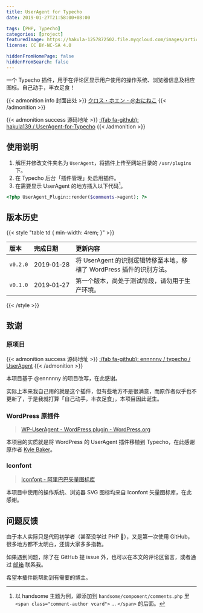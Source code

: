 ```yaml
---
title: UserAgent for Typecho
date: 2019-01-27T21:58:00+08:00

tags: [PHP, Typecho]
categories: [project]
featuredImage: https://hakula-1257872502.file.myqcloud.com/images/article-covers/39186698.webp
license: CC BY-NC-SA 4.0

hiddenFromHomePage: false
hiddenFromSearch: false
---
```


一个 Typecho 插件，用于在评论区显示用户使用的操作系统、浏览器信息及相应图标。自己动手，丰衣足食！

<!--more-->

{{< admonition info 封面出处 >}}
[クロス・ホエン - @おにねこ](https://www.pixiv.net/artworks/39186698)
{{< /admonition >}}

{{< admonition success 源码地址 >}}
[:(fab fa-github):  hakula139 / UserAgent-for-Typecho](https://github.com/hakula139/UserAgent-for-Typecho)
{{< /admonition >}}

## 使用说明

1. 解压并修改文件夹名为 `UserAgent`，将插件上传至网站目录的 `/usr/plugins` 下。
2. 在 Typecho 后台「插件管理」处启用插件。
3. 在需要显示 UserAgent 的地方插入以下代码[^1]。

```php
<?php UserAgent_Plugin::render($comments->agent); ?>
```

## 版本历史

{{< style "table td { min-width: 4rem; }" >}}

| 版本     | 完成日期   | 更新内容                                                             |
| :------- | :--------- | :------------------------------------------------------------------- |
| `v0.2.0` | 2019‑01‑28 | 将 UserAgent 的识别逻辑转移至本地，移植了 WordPress 插件的识别方法。 |
| `v0.1.0` | 2019‑01‑27 | 第一个版本，尚处于测试阶段，请勿用于生产环境。                       |

{{< /style >}}

## 致谢

### 原项目

{{< admonition success 源码地址 >}}
[:(fab fa-github):  ennnnny / typecho / UserAgent](https://github.com/ennnnny/typecho/tree/master/UserAgent)
{{< /admonition >}}

本项目基于 @ennnnny 的项目改写，在此感谢。

实际上本来我自己用的就是这个插件，但有些地方不是很满意，而原作者似乎也不更新了，于是我就打算「自己动手，丰衣足食」，本项目因此诞生。

### WordPress 原插件

> [WP-UserAgent - WordPress plugin - WordPress.org](https://wordpress.org/plugins/wp-useragent)

本项目的实质就是将 WordPress 的 UserAgent 插件移植到 Typecho，在此感谢原作者 [Kyle Baker](https://www.kyleabaker.com)。

### Iconfont

> [Iconfont - 阿里巴巴矢量图标库](https://www.iconfont.cn)

本项目中使用的操作系统、浏览器 SVG 图标均来自 Iconfont 矢量图标库，在此感谢。

## 问题反馈

由于本人实际只是代码初学者（甚至没学过 PHP :thinking:），又是第一次使用 GitHub，很多地方都不太明白，还请大家多多指教。

如果遇到问题，除了在 GitHub 提 issue 外，也可以在本文的评论区留言，或者通过 [邮箱](mailto:i@hakula.xyz) 联系我。

希望本插件能帮助到有需要的博主。

[^1]: 以 handsome 主题为例，即添加到 `handsome/component/comments.php` 里 `<span class="comment-author vcard">` ... `</span>` 的后面。
